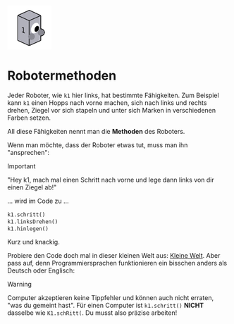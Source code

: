 <p>
<img src="images/p1_outline.png" class="img-left" alt="Ein Roboter" width="100"/>

# Robotermethoden

Jeder Roboter, wie `k1` hier links, hat bestimmte Fähigkeiten. Zum Beispiel kann `k1` einen Hopps nach vorne machen, sich nach links und rechts drehen, Ziegel vor sich stapeln und unter sich Marken in verschiedenen Farben setzen.

All diese Fähigkeiten nennt man die __Methoden__ des Roboters.
</p>

Wenn man möchte, dass der Roboter etwas tut, muss man ihn "ansprechen":

> [!IMPORTANT]
> "Hey k1, mach mal einen Schritt nach vorne und lege dann links von dir einen Ziegel ab!"

... wird im Code zu ...

```RKBasic
k1.schritt()
k1.linksDrehen()
k1.hinlegen()
```

Kurz und knackig.

Probiere den Code doch mal in dieser kleinen Welt aus: <a href="/?task=wiki_Methoden_1" target="_blank">Kleine Welt</a>. Aber pass auf, denn Programmiersprachen funktionieren ein bisschen anders als Deutsch oder Englisch:

> [!WARNING]
> Computer akzeptieren keine Tippfehler und können auch nicht erraten, "was du gemeint hast".
> Für einen Computer ist `k1.schritt()` __NICHT__ dasselbe wie `K1.schRitt(`.
> Du musst also präzise arbeiten!